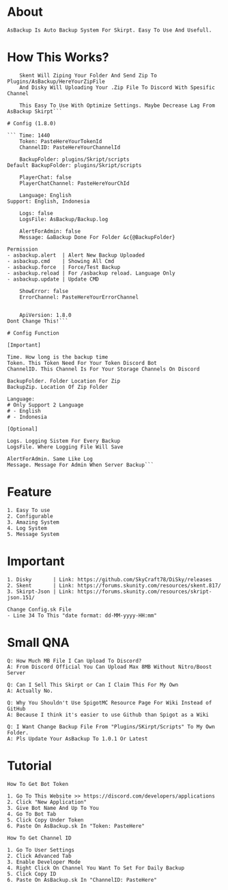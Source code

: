 # About
	AsBackup Is Auto Backup System For Skirpt. Easy To Use And Usefull.

# How This Works?
```
	Skent Will Ziping Your Folder And Send Zip To Plugins/AsBackup/HereYourZipFile
	And Disky Will Uploading Your .Zip File To Discord With Spesific Channel

	This Easy To Use With Optimize Settings. Maybe Decrease Lag From AsBackup Skirpt```

# Config (1.8.0)

```	Time: 1440
	Token: PasteHereYourTokenId
	ChannelID: PasteHereYourChannelId

	BackupFolder: plugins/Skript/scripts
Default BackupFolder: plugins/Skript/scripts

	PlayerChat: false
	PlayerChatChannel: PasteHereYourChId

	Language: English
Support: English, Indonesia

	Logs: false
	LogsFile: AsBackup/Backup.log

	AlertForAdmin: false
	Message: &aBackup Done For Folder &c{@BackupFolder}

Permission
- asbackup.alert  | Alert New Backup Uploaded
- asbackup.cmd    | Showing All Cmd 
- asbackup.force  | Force/Test Backup
- asbackup.reload | For /asbackup reload. Language Only
- asbackup.update | Update CMD

	ShowError: false
	ErrorChannel: PasteHereYourErrorChannel


	ApiVersion: 1.8.0
Dont Change This!```

# Config Function
```
	[Important]

	Time. How long is the backup time
	Token. This Token Need For Your Token Discord Bot
	ChannelID. This Channel Is For Your Storage Channels On Discord

	BackupFolder. Folder Location For Zip
	BackupZip. Location Of Zip Folder

	Language:
	# Only Support 2 Language
	# - English
	# - Indonesia

	[Optional]

	Logs. Logging Sistem For Every Backup
	LogsFile. Where Logging File Will Save

	AlertForAdmin. Same Like Log
	Message. Message For Admin When Server Backup```

# Feature
	1. Easy To use
	2. Configurable
	3. Amazing System
	4. Log System
	5. Message System

# Important
	1. Disky       | Link: https://github.com/SkyCraft78/DiSky/releases
	2. Skent       | Link: https://forums.skunity.com/resources/skent.817/
	3. Skirpt-Json | Link: https://forums.skunity.com/resources/skript-json.151/

	Change Config.sk File
	- Line 34 To This "date format: dd-MM-yyyy-HH:mm"

# Small QNA
	Q: How Much MB File I Can Upload To Discord?
	A: From Discord Official You Can Upload Max 8MB Without Nitro/Boost Server

	Q: Can I Sell This Skirpt or Can I Claim This For My Own
	A: Actually No.

	Q: Why You Shouldn't Use SpigotMC Resource Page For Wiki Instead of GitHub
	A: Because I think it's easier to use Github than Spigot as a Wiki
	
	Q: I Want Change Backup File From "Plugins/SKirpt/Scripts" To My Own Folder.
	A: Pls Update Your AsBackup To 1.0.1 Or Latest
	
# Tutorial
	How To Get Bot Token

	1. Go To This Website >> https://discord.com/developers/applications
	2. Click "New Application"
	3. Give Bot Name And Up To You
	4. Go To Bot Tab
	5. Click Copy Under Token
	6. Paste On AsBackup.sk In "Token: PasteHere"

	How To Get Channel ID

	1. Go To User Settings
	2. Click Advanced Tab
	3. Enable Developer Mode
	4. Right Click On Channel You Want To Set For Daily Backup
	5. Click Copy ID
	6. Paste On AsBackup.sk In "ChannelID: PasteHere"
